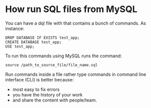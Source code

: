 # How run SQL files from MySQL

You can have a dql file with that contains a bunch of commands.
As instance:

    DROP DATABASE IF EXISTS test_app;
    CREATE DATABASE test_app;
    USE test_app;

To run this commands using MySQL runs the command:

    source /path_to_source_file/file_name.sql

Run commands inside a file rather type commands in command line interface (CLI) is better because:
- most easy to fix errors
- you have the history of your work
- and share the content with people/team.
